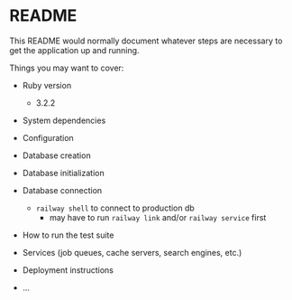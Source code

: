 # README

This README would normally document whatever steps are necessary to get the
application up and running.

Things you may want to cover:

* Ruby version
  - 3.2.2

* System dependencies

* Configuration

* Database creation

* Database initialization

* Database connection
  - `railway shell` to connect to production db
     - may have to run `railway link` and/or `railway service` first

* How to run the test suite

* Services (job queues, cache servers, search engines, etc.)

* Deployment instructions

* ...
